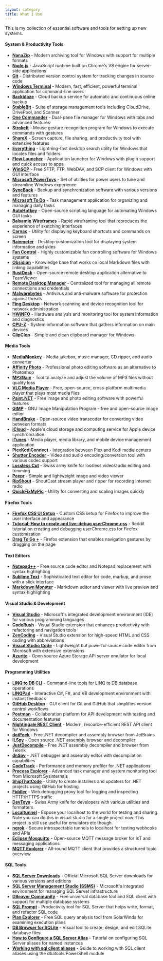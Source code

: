```yaml
---
layout: category
title: What I Use
---
```


This is my collection of essential software and tools for setting up new systems.

#### System & Productivity Tools

- **[NanaZip](https://apps.microsoft.com/store/detail/nanazip/9N8G7TSCL18R?hl=en-us&gl=us)** - Modern archiving tool for Windows with support for multiple formats
- **[Node.js](https://nodejs.org/en/)** - JavaScript runtime built on Chrome's V8 engine for server-side applications
- **[Git](https://git-scm.com/downloads)** - Distributed version control system for tracking changes in source code
- **[Windows Terminal](https://github.com/microsoft/terminal)** - Modern, fast, efficient, powerful terminal application for command-line users
- **[Backblaze](https://www.backblaze.com/)** - Cloud backup service for automatic and continuous online backup
- **[StableBit](https://stablebit.com/)** - Suite of storage management tools including CloudDrive, DrivePool, and Scanner
- **[One Commander](https://www.onecommander.com/)** - Dual-pane file manager for Windows with tabs and advanced features
- **[StrokeIt](https://www.tcbmi.com/strokeit/)** - Mouse gesture recognition program for Windows to execute commands with gestures
- **[ShareX](https://getsharex.com/)** - Screen capture, file sharing, and productivity tool with extensive features
- **[Everything](https://www.voidtools.com/)** - Lightning-fast desktop search utility for Windows that locates files and folders
- **[Flow Launcher](https://www.flowlauncher.com/)** - Application launcher for Windows with plugin support and quick access to apps
- **[WinSCP](https://winscp.net/eng/index.php)** - Free SFTP, FTP, WebDAV, and SCP client for Windows with GUI interface
- **[Microsoft PowerToys](https://learn.microsoft.com/en-us/windows/powertoys/)** - Set of utilities for power users to tune and streamline Windows experience
- **[SyncBack](https://www.2brightsparks.com/)** - Backup and synchronization software with various versions and features
- **[Microsoft To Do](https://to-do.office.com/tasks/)** - Task management application for organizing and managing daily tasks
- **[AutoHotkey](https://www.autohotkey.com/)** - Open-source scripting language for automating Windows GUI tasks
- **[Balsamiq Wireframes](https://balsamiq.com/wireframes/)** - Rapid wireframing tool that reproduces the experience of sketching interfaces
- **[Carnac](https://github.com/Code52/carnac)** - Utility for displaying keyboard shortcuts and commands on screen
- **[Rainmeter](https://www.rainmeter.net/)** - Desktop customization tool for displaying system information and skins
- **[Fan Control](https://github.com/Rem0o/FanControl.Releases)** - Highly customizable fan controlling software for Windows systems
- **[Obsidian](https://obsidian.md/)** - Knowledge base that works on local Markdown files with linking capabilities
- **[RustDesk](https://github.com/rustdesk/rustdesk)** - Open-source remote desktop application alternative to TeamViewer
- **[Remote Desktop Manager](https://devolutions.net/remote-desktop-manager/)** - Centralized tool for managing all remote connections and credentials
- **[Malwarebytes](https://www.malwarebytes.com/)** - Antivirus and anti-malware software for protection against threats
- **[Fing Desktop](https://www.fing.com/fing-desktop/)** - Network scanning and device recognition tool for network administration
- **[HWiNFO](https://www.hwinfo.com/download/?AVGAFFILIATE=3305&__c=1)** - Hardware analysis and monitoring tool for system information and diagnostics
- **[CPU-Z](https://www.cpuid.com/softwares/cpu-z.html)** - System information software that gathers information on main devices
- **[ClipClop](https://github.com/Echostorm44/ClipClop)** - Simple and clean clipboard manager for Windows

#### Media Tools

- **[MediaMonkey](https://www.mediamonkey.com/)** - Media jukebox, music manager, CD ripper, and audio converter
- **[Affinity Photo](https://affinity.serif.com/en-us/photo/)** - Professional photo editing software as an alternative to Photoshop
- **[MP3Gain](https://mp3gain.sourceforge.net/)** - Tool to analyze and adjust the volume of MP3 files without quality loss
- **[VLC Media Player](https://www.videolan.org/vlc/)** - Free, open-source, cross-platform multimedia player that plays most media files
- **[Paint.NET](https://www.getpaint.net/index.html)** - Free image and photo editing software with powerful features
- **[GIMP](https://www.gimp.org/)** - GNU Image Manipulation Program - free and open-source image editor
- **[HandBrake](https://handbrake.fr/)** - Open-source video transcoder for converting video between formats
- **[iCloud](https://www.icloud.com/)** - Apple's cloud storage and computing service for Apple device synchronization
- **[iTunes](https://www.apple.com/itunes/)** - Media player, media library, and mobile device management application
- **[PlexKodiConnect](https://github.com/croneter/PlexKodiConnect)** - Integration between Plex and Kodi media centers
- **[Shutter Encoder](https://www.shutterencoder.com/en/)** - Video and audio encoding/conversion tool with various codec support
- **[Lossless Cut](https://github.com/mifi/lossless-cut)** - Swiss army knife for lossless video/audio editing and trimming
- **[Peepr](https://github.com/Echostorm44/Peepr)** - Simple and lightweight image and video viewer
- **[RipShout](https://github.com/Echostorm44/RipShout)** - ShoutCast stream player and ripper for recording internet radio
- **[QuickFixMyPic](https://github.com/Echostorm44/QuickFixMyPic)** - Utility for converting and scaling images quickly

#### Firefox Tools

- **[Firefox CSS UI Setup](https://gist.github.com/Echostorm44/43beba04adb8754581c3206e93c75e9c)** - Custom CSS setup for Firefox to improve the user interface and appearance
- **[Tutorial: How to create and live-debug userChrome.css](https://www.reddit.com/r/FirefoxCSS/comments/73dvty/tutorial_how_to_create_and_livedebug_userchromecss/)** - Reddit tutorial on creating and debugging userChrome.css for Firefox customization
- **[Drag To Go +](https://addons.mozilla.org/en-US/firefox/addon/drag-to-go-plus/)** - Firefox extension that enables navigation gestures by dragging on the page

#### Text Editors

- **[Notepad++](https://notepad-plus-plus.org/)** - Free source code editor and Notepad replacement with syntax highlighting
- **[Sublime Text](https://www.sublimetext.com/)** - Sophisticated text editor for code, markup, and prose with a slick interface
- **[Markdown Monster](https://markdownmonster.west-wind.com/)** - Markdown editor and viewer with live preview and syntax highlighting

#### Visual Studio & Development

- **[Visual Studio](https://visualstudio.microsoft.com/)** - Microsoft's integrated development environment (IDE) for various programming languages
- **[CodeRush](https://www.devexpress.com/Products/CodeRush/)** - Visual Studio extension that enhances productivity with refactoring and navigation tools
- **[ZenCoding](https://marketplace.visualstudio.com/items?itemName=MadsKristensen.ZenCoding)** - Visual Studio extension for high-speed HTML and CSS coding with abbreviations
- **[Visual Studio Code](https://code.visualstudio.com/)** - Lightweight but powerful source code editor from Microsoft with extensive extensions
- **[Azurite](https://github.com/Azure/Azurite)** - Open source Azure Storage API server emulator for local development

#### Programming Utilities

- **[LINQ to DB CLI](https://linq2db.github.io/articles/CLI.html)** - Command-line tools for LINQ to DB database operations
- **[LINQPad](https://www.linqpad.net/)** - Interactive C#, F#, and VB development environment with instant feedback
- **[GitHub Desktop](https://desktop.github.com/)** - GUI client for Git and GitHub that simplifies version control workflows
- **[Postman](https://www.postman.com/)** - Collaboration platform for API development with testing and documentation features
- **[Nightingale REST Client](https://github.com/jenius-apps/nightingale-rest-api-client)** - Modern, resource-efficient REST API client for Windows
- **[dotPeek](https://www.jetbrains.com/decompiler/)** - Free .NET decompiler and assembly browser from JetBrains
- **[ILSpy](https://github.com/icsharpcode/ILSpy)** - Open source .NET assembly browser and decompiler
- **[JustDecompile](https://www.telerik.com/products/decompiler.aspx)** - Free .NET assembly decompiler and browser from Telerik
- **[dnSpy](https://github.com/dnSpy/dnSpy)** - .NET debugger and assembly editor with decompilation capabilities
- **[CodeTrack](https://www.getcodetrack.com/)** - Performance and memory profiler for .NET applications
- **[Process Explorer](https://learn.microsoft.com/en-us/sysinternals/downloads/process-explorer)** - Advanced task manager and system monitoring tool from Microsoft Sysinternals
- **[ShipThatCode](https://github.com/Echostorm44/ShipThatCode)** - Utility to create installers and updaters for .NET projects using GitHub for hosting
- **[Fiddler](https://www.telerik.com/download/fiddler)** - Web debugging proxy tool for logging and inspecting HTTP/HTTPS traffic
- **[DevToys](https://github.com/veler/DevToys)** - Swiss Army knife for developers with various utilities and formatters
- **[Localtunnel](https://localtunnel.github.io/www/)** - Expose your localhost to the world for testing and sharing.  Note you can do this in visual studio for a single project now.  This project is still use useful for emulators etc though.
- **[ngrok](https://ngrok.com/)** - Secure introspectable tunnels to localhost for testing webhooks and APIs
- **[Eclipse Mosquitto](https://mosquitto.org/download/)** - Open-source MQTT message broker for IoT and messaging applications
- **[MQTT Explorer](https://mqtt-explorer.com/)** - All-round MQTT client that provides a structured topic overview

#### SQL Tools

- **[SQL Server Downloads](https://www.microsoft.com/en-us/sql-server/sql-server-downloads?rtc=1)** - Official Microsoft SQL Server downloads for various versions and editions
- **[SQL Server Management Studio (SSMS)](https://learn.microsoft.com/en-us/sql/ssms/download-sql-server-management-studio-ssms?view=sql-server-ver16)** - Microsoft's integrated environment for managing SQL Server infrastructure
- **[DBeaver Community](https://dbeaver.io/)** - Free universal database tool and SQL client with support for multiple database systems
- **[SQL Prompt](https://www.red-gate.com/products/sql-prompt/)** - Productivity tool for SQL Server that helps write, format, and refactor SQL code
- **[Plan Explorer](https://www.solarwinds.com/free-tools/plan-explorer)** - Free SQL query analysis tool from SolarWinds for examining execution plans
- **[DB Browser for SQLite](https://sqlitebrowser.org/dl/)** - Visual tool to create, design, and edit SQLite database files
- **[How to Configure a SQL Server Alias](https://mariusschulz.com/blog/how-to-configure-a-sql-server-alias-for-a-named-instance-on-a-development-machine)** - Tutorial on configuring SQL Server aliases for named instances
- **[Working with sql client aliases](https://dbatools.io/aliases/)** - Guide to working with SQL client aliases using the dbatools PowerShell module
